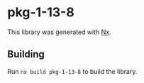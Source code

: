 # pkg-1-13-8

This library was generated with [Nx](https://nx.dev).

## Building

Run `nx build pkg-1-13-8` to build the library.
